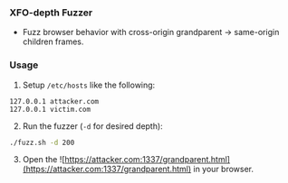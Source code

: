 ### XFO-depth Fuzzer 

* Fuzz browser behavior with cross-origin grandparent -> same-origin children frames.

### Usage 

1. Setup `/etc/hosts` like the following:
```
127.0.0.1 attacker.com
127.0.0.1 victim.com
```

2. Run the fuzzer (`-d` for desired depth):

```bash
./fuzz.sh -d 200
```

3. Open the ![https://attacker.com:1337/grandparent.html](https://attacker.com:1337/grandparent.html) in your browser. 

